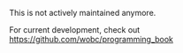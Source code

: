 This is not actively maintained anymore.

For current development, check out https://github.com/wobc/programming_book

